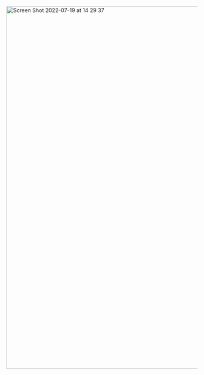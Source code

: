 <img width="953" alt="Screen Shot 2022-07-19 at 14 29 37" src="https://user-images.githubusercontent.com/96503564/179739911-1e15a8c0-4d04-4755-a142-dc9acbe75802.png">
